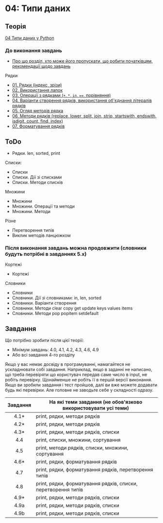# 04: Типи даних

## Теорія

[04 Типи даних у Python](https://youtube.com/playlist?list=PLlwMBlO5_y3RYZC8RkjDmDlxt_b37EoYc)

### До виконання завдань


* [Про що розділ, хто може його пропускати, що робити початківцям, рекомендації щодо завдань](https://youtu.be/T61oW3H1uu8)

Рядки

* [01. Рядки (індекс, зрізи)](https://youtu.be/M83i4jFMY9E)
* [02. Використання лапок](https://youtu.be/56mwoB0KOK4)
* [03. Операції з рядками (`+`, `*`, `in`, `==`, порівняння)](https://youtu.be/yJKCrbshckc)
* [04. Варіанти створення рядків, використання об'єднання літералів рядків](https://youtu.be/pmkeDO07ZhA)
* [05. Огляд методів рядка](https://youtu.be/n-DaT7wbyB4)
* [06. Методи рядків (replace, lower, split, join, strip, startswith, endswith, isdigit, count, find, index)](https://youtu.be/xsXcpJHNjVw)
* [07. Форматування рядків](https://youtu.be/x6ALaf18550)

## ToDo

* Рядки. len, sorted, print

Списки:

* Списки
* Списки. Дії зі списками
* Списки. Методи списків

Множини

* Множини
* Множини. Операції та методи
* Множини. Методи

Різне

* Перетворення типів
* Виклик методів ланцюжком

### Після виконання завдань можна продовжити (словники будуть потрібні в завданнях 5.x)


Кортежі

* Кортежі

Словники

* Словники
* Словники. Дії зі словниками: in, len, sorted
* Словники. Варіанти створення
* Словники. Методи clear copy get update keys values items
* Словники. Методи pop popitem setdefault


## Завдання

Що потрібно зробити після цієї теорії:

* Мінімум завдань: 4.0, 4.1, 4.2, 4.3, 4.6, 4.9
* Або всі завдання 4-го розділу

Якщо у вас немає досвіду в програмуванні, намагайтеся не ускладнювати собі
завдання. Наприклад, якщо в заданні не написано, що треба перевіряти що
користувач передав саме число в input, не робіть перевірку. Щонайменше не
робіть її в першій версії виконання. Якщо ви зробили завдання і тест пройшов,
далі ви вже можете додавати будь які перевірки. Але головне не заводьте себе у
складності одразу. 


| Завдання |      На які теми завдання (не обов'язково використовувати усі теми)     |
|:-------:|------------------------------- |
|  4.1*    | print, рядки, методи рядків |
|  4.2*    | print, рядки, методи рядків |
|  4.3*    | print, рядки, методи рядків, списки |
|  4.4    | print, списки, множини, сортування |
|  4.5    | print, методи рядків, списки, множини, сортування |
|  4.6*    | print, рядки, форматування рядків |
|  4.7    | print, рядки, форматування рядків, перетворення типів |
|  4.8    | print, рядки, форматування рядків, списки, перетворення типів |
|  4.9*    | print, рядки, методи рядків, списки |
| 4.9a    | print, рядки, методи рядків, списки |
| 4.9b    | print, рядки, методи рядків, списки |

